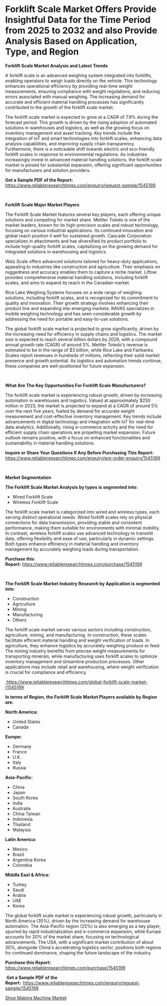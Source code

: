 <p><h1>Forklift Scale Market Offers Provide Insightful Data for the Time Period from 2025 to 2032 and also Provide Analysis Based on Application, Type, and Region</h1></p><p><strong>Forklift Scale Market Analysis and Latest Trends</strong></p>
<p><p>A forklift scale is an advanced weighing system integrated into forklifts, enabling operators to weigh loads directly on the vehicle. This technology enhances operational efficiency by providing real-time weight measurements, ensuring compliance with weight regulations, and reducing errors associated with manual weighing. The increasing demand for accurate and efficient material handling processes has significantly contributed to the growth of the forklift scale market.</p><p>The forklift scale market is expected to grow at a CAGR of 7.9% during the forecast period. This growth is driven by the rising adoption of automated solutions in warehouses and logistics, as well as the growing focus on inventory management and asset tracking. Key trends include the integration of IoT and smart technologies into forklift scales, enhancing data analysis capabilities, and improving supply chain transparency. Furthermore, there is a noticeable shift towards electric and eco-friendly forklift scales in response to environmental regulations. As industries increasingly invest in advanced material handling solutions, the forklift scale market is poised for substantial expansion, offering significant opportunities for manufacturers and solution providers.</p></p>
<p><strong>Get a Sample PDF of the Report:&nbsp;</strong> <a href="https://www.reliableresearchtimes.com/enquiry/request-sample/1545199?utm_campaign=3056&utm_medium=2&utm_source=Github&utm_content=ia&utm_term=08042025&utm_id=forklift-scale">https://www.reliableresearchtimes.com/enquiry/request-sample/1545199</a></p>
<p>&nbsp;</p>
<p><strong>Forklift Scale Major Market Players</strong></p>
<p><p>The Forklift Scale Market features several key players, each offering unique solutions and competing for market share. Mettler Toledo is one of the market leaders, known for its high-precision scales and robust technology, focusing on various industrial applications. Its continued innovation and global reach position it well for sustained growth. Cascade Corporation specializes in attachments and has diversified its product portfolio to include high-quality forklift scales, capitalizing on the growing demand for integrated solutions in warehousing and logistics.</p><p>Walz Scale offers advanced solutions tailored for heavy-duty applications, appealing to industries like construction and agriculture. Their emphasis on ruggedness and accuracy enables them to capture a niche market. Liftow provides comprehensive material handling solutions, including forklift scales, and aims to expand its reach in the Canadian market.</p><p>Rice Lake Weighing Systems focuses on a wide range of weighing solutions, including forklift scales, and is recognized for its commitment to quality and innovation. Their growth strategy involves enhancing their product line and expanding into emerging markets. RAVAS specializes in mobile weighing technology and has seen considerable growth by addressing the need for portable and easy-to-use solutions.</p><p>The global forklift scale market is projected to grow significantly, driven by the increasing need for efficiency in supply chains and logistics. The market size is expected to reach several billion dollars by 2026, with a compound annual growth rate (CAGR) of around 5%. Mettler Toledo's revenue is estimated to be in the range of $3 billion, while Rice Lake and Fairbanks Scales report revenues in hundreds of millions, reflecting their solid market presence and growth potential. As logistics and automation trends continue, these companies are well-positioned for future expansion.</p></p>
<p>&nbsp;</p>
<p><strong>What Are The Key Opportunities For Forklift Scale Manufacturers?</strong></p>
<p><p>The forklift scale market is experiencing robust growth, driven by increasing automation in warehouses and logistics. Valued at approximately $250 million in 2023, the market is projected to expand at a CAGR of around 5% over the next five years, fueled by demand for accurate weight measurement and cost-effective inventory management. Key trends include advancements in digital technology and integration with IoT for real-time data analytics. Additionally, rising e-commerce activity and the need for efficient supply chain operations are propelling market expansion. Future outlook remains positive, with a focus on enhanced functionalities and sustainability in material handling solutions.</p></p>
<p><strong>Inquire or Share Your Questions If Any Before Purchasing This Report:</strong> <a href="https://www.reliableresearchtimes.com/enquiry/pre-order-enquiry/1545199?utm_campaign=3056&utm_medium=2&utm_source=Github&utm_content=ia&utm_term=08042025&utm_id=forklift-scale">https://www.reliableresearchtimes.com/enquiry/pre-order-enquiry/1545199</a></p>
<p>&nbsp;</p>
<p><strong>Market Segmentation</strong></p>
<p><strong>The Forklift Scale Market Analysis by types is segmented into:</strong></p>
<p><ul><li>Wired Forklift Scale</li><li>Wireless Forklift Scale</li></ul></p>
<p><p>The forklift scale market is categorized into wired and wireless types, each serving distinct operational needs. Wired forklift scales rely on physical connections for data transmission, providing stable and consistent performance, making them suitable for environments with minimal mobility. In contrast, wireless forklift scales use advanced technology to transmit data, offering flexibility and ease of use, particularly in dynamic settings. Both types enhance efficiency in material handling and inventory management by accurately weighing loads during transportation.</p></p>
<p><strong>Purchase this Report:&nbsp;</strong><a href="https://www.reliableresearchtimes.com/purchase/1545199?utm_campaign=3056&utm_medium=2&utm_source=Github&utm_content=ia&utm_term=08042025&utm_id=forklift-scale">https://www.reliableresearchtimes.com/purchase/1545199</a></p>
<p>&nbsp;</p>
<p><strong>The Forklift Scale Market Industry Research by Application is segmented into:</strong></p>
<p><ul><li>Construction</li><li>Agriculture</li><li>Mining</li><li>Manufacturing</li><li>Others</li></ul></p>
<p><p>The forklift scale market serves various sectors including construction, agriculture, mining, and manufacturing. In construction, these scales facilitate efficient material handling and weight verification of loads. In agriculture, they enhance logistics by accurately weighing produce or feed. The mining industry benefits from precise weight measurements for transporting minerals, while manufacturing uses forklift scales to optimize inventory management and streamline production processes. Other applications may include retail and warehousing, where weight verification is crucial for compliance and efficiency.</p></p>
<p><a href="https://www.reliableresearchtimes.com/global-forklift-scale-market-r1545199?utm_campaign=3056&utm_medium=2&utm_source=Github&utm_content=ia&utm_term=08042025&utm_id=forklift-scale">&nbsp;https://www.reliableresearchtimes.com/global-forklift-scale-market-r1545199</a></p>
<p><strong>In terms of Region, the Forklift Scale Market Players available by Region are:</strong></p>
<p>
    <p> <strong> North America: </strong>
        <ul>
            <li>United States</li>
            <li>Canada</li>
        </ul>
        </p> 
    <p> <strong> Europe: </strong>
        <ul>
            <li>Germany</li>
            <li>France</li>
            <li>U.K.</li>
            <li>Italy</li>
            <li>Russia</li>
        </ul>
        </p> 
    <p> <strong> Asia-Pacific: </strong>
        <ul>
            <li>China</li>
            <li>Japan</li>
            <li>South Korea</li>
            <li>India</li>
            <li>Australia</li>
            <li>China Taiwan</li>
            <li>Indonesia</li>
            <li>Thailand</li>
            <li>Malaysia</li>
        </ul>
        </p> 
    <p> <strong> Latin America: </strong>
        <ul>
            <li>Mexico</li>
            <li>Brazil</li>
            <li>Argentina Korea</li>
            <li>Colombia</li>
        </ul>
        </p> 
    <p> <strong> Middle East & Africa: </strong>
        <ul>
            <li>Turkey</li>
            <li>Saudi</li>
            <li>Arabia</li>
            <li>UAE</li>
            <li>Korea</li>
        </ul>
    </p>
    </p>
<p><p>The global forklift scale market is experiencing robust growth, particularly in North America (35%), driven by the increasing demand for warehouse automation. The Asia-Pacific region (25%) is also emerging as a key player, spurred by rapid industrialization and e-commerce expansion, while Europe accounts for 20% of the market share, focusing on technological advancements. The USA, with a significant market contribution of about 30%, alongside China's accelerating logistics sector, positions both regions for continued dominance, shaping the future landscape of the industry.</p></p>
<p><strong>Purchase this Report: </strong><a href="https://www.reliableresearchtimes.com/purchase/1545199?utm_campaign=3056&utm_medium=2&utm_source=Github&utm_content=ia&utm_term=08042025&utm_id=forklift-scale">https://www.reliableresearchtimes.com/purchase/1545199</a></p>
<p>&nbsp;<strong>Get a Sample PDF of the Report:&nbsp;&nbsp;</strong><a href="https://www.reliableresearchtimes.com/enquiry/request-sample/1545199?utm_campaign=3056&utm_medium=2&utm_source=Github&utm_content=ia&utm_term=08042025&utm_id=forklift-scale">https://www.reliableresearchtimes.com/enquiry/request-sample/1545199</a></p>
<p><strong></strong></p>
<p><p><a href="https://github.com/nkomdaumis16/Market-Research-Report-List-1/blob/main/shoe-making-machine-market.md?utm_campaign=3056&utm_medium=2&utm_source=Github&utm_content=ia&utm_term=08042025&utm_id=forklift-scale">Shoe Making Machine Market</a></p></p>